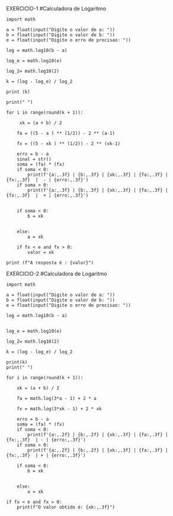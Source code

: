 EXERCICIO-1
#Calculadora de Logaritmo

    import math

    a = float(input("Digite o valor de a: "))
    b = float(input("Digite o valor de b: "))
    e = float(input("Digite o erro de precisao: "))

    log = math.log10(b - a)

    log_e = math.log10(e)

    log_2= math.log10(2)

    k = (log - log_e) / log_2

    print (k)

    print(" ")

    for i in range(round(k + 1)):

         xk = (a + b) / 2

        fa = ((5 - a ) ** (1/2)) - 2 ** (a-1)

        fx = ((5 - xk ) ** (1/2)) - 2 ** (xk-1)

        erro = b - a
        sinal = str()
        soma = (fa) * (fx)
        if soma < 0:
            print(f'{a:,.3f} | {b:,.3f} | {xk:,.3f} | {fa:,.3f} | {fx:,.3f}  |  - | {erro:,.3f}')
        if soma > 0:
            print(f'{a:,.3f} | {b:,.3f} | {xk:,.3f} | {fa:,.3f} | {fx:,.3f}  |  + | {erro:,.3f}')

    
        if soma < 0: 
            b = xk
        

        else:
            a = xk   

        if fx < e and fx > 0:
            valor = xk

    print (f"A resposta é : {valor}")



EXERCICIO-2
#Calculadora de Logaritmo

    import math

    a = float(input("Digite o valor de a: "))
    b = float(input("Digite o valor de b: "))
    e = float(input("Digite o erro de precisao: "))

    log = math.log10(b - a)


    log_e = math.log10(e)

    log_2= math.log10(2)

    k = (log - log_e) / log_2

    print(k)
    print(" ")

    for i in range(round(k + 1)):

        xk = (a + b) / 2

        fa = math.log(3*a - 1) + 2 * a

        fx = math.log(3*xk - 1) + 2 * xk

        erro = b - a
        soma = (fa) * (fx)
        if soma < 0:
            print(f'{a:,.2f} | {b:,.2f} | {xk:,.3f} | {fa:,.3f} | {fx:,.3f}  | - | {erro:,.3f}')
        if soma > 0:
            print(f'{a:,.2f} | {b:,.2f} | {xk:,.3f} | {fa:,.3f} | {fx:,.3f}  | + | {erro:,.3f}')
    
        if soma < 0: 
            b = xk
        

        else:
            a = xk   

    if fx < e and fx > 0:
        print(f"O valor obtido é: {xk:,.3f}")
